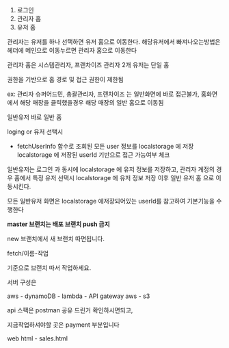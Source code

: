1. 로그인
2. 관리자 홈
3. 유저 홈


관리자는 유저를 하나 선택하면 유저 홈으로 이동한다.
해당유저에서 빠져나오는방법은 헤더에 메인으로 이동누르면
관리자 홈으로 이동한다

관리자 홈은 시스템관리자, 프랜차이즈 관리자 2개
유저는 단일 홈

권한을 기반으로 홈 경로 및 접근 권한이 제한됨

ex: 관리자 슈퍼어드민, 총괄관리자, 프랜차이즈 는 일반화면에 바로 접근불가,
홈화면에서 해당 매장을 클릭했을경우 해당 매장의 일반 홈으로 이동됨

일반유저 바로 일반 홈

loging or 유저 선택시
- fetchUserInfo 함수로 조회된 모든 user 정보를 localstorage 에 저장
  localstorage 에 저장된 userId 기반으로 접근 가능여부 체크

일반유저는 로그인 과 동시에 localstorage 에 유저 정보를 저장하고,
관리자 계정의 경우 홈에서 특정 유저 선택시 localstorage 에 유저 정보 저장
이후 일반 유저 홈 으로 이동시킨다.

모든 일반유저 화면은 localstorage 에저장되어있는 userId를 참고하여 기본기능을 수행한다

**master 브랜치는 배포 브랜치 push 금지**

new 브랜치에서 새 브랜치 따면됩니다.

fetch/이름-작업

기준으로 브랜치 따서 작업하세요.

서버 구성은

aws - dynamoDB - lambda - API gateway
aws - s3

api 스팩은 postman 공유 드린거 확인하시면되고,

지금작업하셔야할 곳은 payment 부분입니다

web
html - sales.html 



